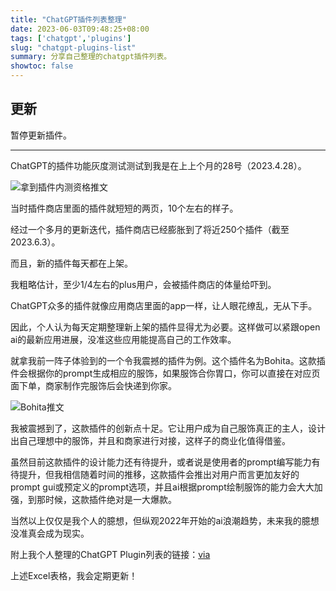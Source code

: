 ```yaml
---
title: "ChatGPT插件列表整理"
date: 2023-06-03T09:48:25+08:00
tags: ['chatgpt','plugins']
slug: "chatgpt-plugins-list"
summary: 分享自己整理的chatgpt插件列表。
showtoc: false
---
```


## 更新

暂停更新插件。

***

ChatGPT的插件功能灰度测试测试到我是在上上个月的28号（2023.4.28）。

![拿到插件内测资格推文](https://vip2.loli.net/2023/06/03/yrsFpMZdj56qhEv.webp)

当时插件商店里面的插件就短短的两页，10个左右的样子。

经过一个多月的更新迭代，插件商店已经膨胀到了将近250个插件（截至2023.6.3）。

而且，新的插件每天都在上架。

我粗略估计，至少1/4左右的plus用户，会被插件商店的体量给吓到。

ChatGPT众多的插件就像应用商店里面的app一样，让人眼花缭乱，无从下手。

因此，个人认为每天定期整理新上架的插件显得尤为必要。这样做可以紧跟open ai的最新应用进展，没准这些应用能提高自己的工作效率。

就拿我前一阵子体验到的一个令我震撼的插件为例。这个插件名为Bohita。这款插件会根据你的prompt生成相应的服饰，如果服饰合你胃口，你可以直接在对应页面下单，商家制作完服饰后会快递到你家。

![Bohita推文](https://vip2.loli.net/2023/06/03/WsVORlPYf9HxSn4.webp)

我被震撼到了，这款插件的创新点十足。它让用户成为自己服饰真正的主人，设计出自己理想中的服饰，并且和商家进行对接，这样子的商业化值得借鉴。

虽然目前这款插件的设计能力还有待提升，或者说是使用者的prompt编写能力有待提升，但我相信随着时间的推移，这款插件会推出对用户而言更加友好的prompt gui或预定义的prompt选项，并且ai根据prompt绘制服饰的能力会大大加强，到那时候，这款插件绝对是一大爆款。

当然以上仅仅是我个人的臆想，但纵观2022年开始的ai浪潮趋势，未来我的臆想没准真会成为现实。

附上我个人整理的ChatGPT Plugin列表的链接：[via](https://docs.google.com/spreadsheets/d/1Ka6CPPg1LK36LlqyFDl92ogJZtFdDkTd5Q_nhPo4HNA/edit?usp=sharing)

上述Excel表格，我会定期更新！
